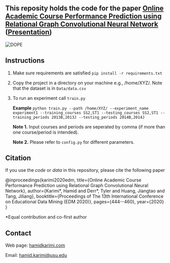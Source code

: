 ## This reposity holds the code for the paper [Online Academic Course Performance Prediction using Relational Graph Convolutional Neural Network](https://educationaldatamining.org/files/conferences/EDM2020/papers/paper_45.pdf)  ([Presentation](https://youtu.be/xrwxIALtHrc))

![DOPE](http://cse.msu.edu/~karimiha/images/dope.jpg)


## Instructions 

1. Make sure requirements are satisfied `pip install -r requirements.txt`

2. Copy the project in a directory on your machine e.g., /home/XYZ/. Note that the dataset is in `Data/data.csv`

3. To run an experiment call `train.py`
    
    **Example** `python train.py --path /home/XYZ/ --experiment_name experiment1 --training_courses SS2,ST1 --testing_courses SS2,ST1 --training_periods 2013B,2013J --testing_periods 2014B,2014J`
    
    
    **Note 1.** Input courses and periods are seperated by comma (if more than one course/period is intended).
     
    **Note 2.** Please refer to `config.py` for different parameters.
     
## Citation

If you use the *code* or *data* in this repository, please cite the following paper


@inproceedings{karimi2020edm,
  title={Online Academic Course Performance Prediction using Relational Graph Convolutional Neural Network},
  author={Karimi*, Hamid and Derr*, Tyler and Huang, Jiangtao and Tang, Jiliang},
  booktitle={Proceedings of The 13th International Conference on Educational Data Mining (EDM 2020)},
  pages={444--460},
  year={2020}
}

*Equal contribution and co-first author

## Contact
Web page: [hamidkarimi.com](hamidkarimi.com)

Email: [hamid.karimi@usu.edu](hamid.karimi@usu.edu)

